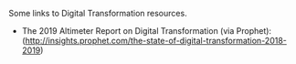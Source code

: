 Some links to Digital Transformation resources.

- The 2019 Altimeter Report on Digital Transformation (via Prophet): 
(http://insights.prophet.com/the-state-of-digital-transformation-2018-2019)



